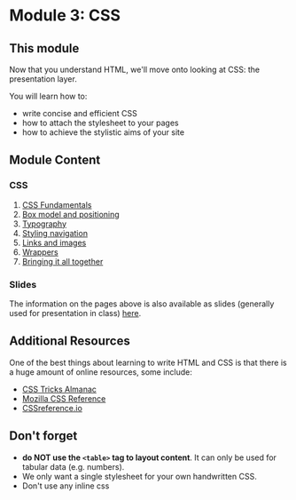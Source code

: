 # Module 3: CSS

## This module
Now that you understand HTML, we'll move onto looking at CSS: the presentation layer. 

You will learn how to:

-   write concise and efficient CSS
-   how to attach the stylesheet to your pages
-   how to achieve the stylistic aims of your site


## Module Content

### CSS
1.   [CSS Fundamentals](css-1.md)
2.   [Box model and positioning](css-2.md)
3.   [Typography](css-3.md)
4.   [Styling navigation](css-4.md)
5.   [Links and images](css-5.md)
6.   [Wrappers](css-6.md)
7.   [Bringing it all together](css-7.md)

### Slides
The information on the pages above is also available as slides (generally used for presentation in class) [here](slides/index.md).

## Additional Resources

One of the best things about learning to write HTML and CSS is that there is a huge amount of online resources, some include:

*   [CSS Tricks Almanac](https://css-tricks.com/almanac/)
*   [Mozilla CSS Reference](https://developer.mozilla.org/en-US/docs/Web/CSS/Reference)
*   [CSSreference.io](https://cssreference.io/)


## Don't forget 
*   **do NOT use the `<table>` tag to layout content**. It can only be used for tabular data (e.g. numbers).
*   We only want a single stylesheet for your own handwritten CSS.
*   Don't use any inline css 


